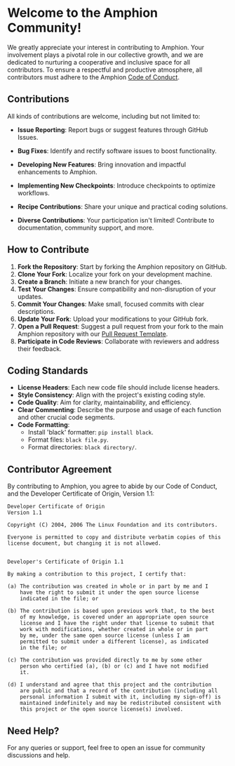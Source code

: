 # Welcome to the Amphion Community!

We greatly appreciate your interest in contributing to Amphion. Your involvement plays a pivotal role in our collective growth, and we are dedicated to nurturing a cooperative and inclusive space for all contributors. To ensure a respectful and productive atmosphere, all contributors must adhere to the Amphion [Code of Conduct](.github/CODE_OF_CONDUCT.md).

## Contributions

All kinds of contributions are welcome, including but not limited to:
- **Issue Reporting**: Report bugs or suggest features through GitHub Issues.
- **Bug Fixes**: Identify and rectify software issues to boost functionality.
- **Developing New Features**: Bring innovation and impactful enhancements to Amphion.
- **Implementing New Checkpoints**: Introduce checkpoints to optimize workflows.

- **Recipe Contributions**: Share your unique and practical coding solutions.
- **Diverse Contributions**: Your participation isn't limited! Contribute to documentation, community support, and more.

## How to Contribute
1. **Fork the Repository**: Start by forking the Amphion repository on GitHub.
2. **Clone Your Fork**: Localize your fork on your development machine.
3. **Create a Branch**: Initiate a new branch for your changes.
4. **Test Your Changes**: Ensure compatibility and non-disruption of your updates.
5. **Commit Your Changes**: Make small, focused commits with clear descriptions.
6. **Update Your Fork**: Upload your modifications to your GitHub fork.
7. **Open a Pull Request**: Suggest a pull request from your fork to the main Amphion repository with our [Pull Request Template](.github/pull_request_template.md). 
8. **Participate in Code Reviews**: Collaborate with reviewers and address their feedback.

## Coding Standards
- **License Headers**: Each new code file should include license headers.
- **Style Consistency**: Align with the project's existing coding style.
- **Code Quality**: Aim for clarity, maintainability, and efficiency.
- **Clear Commenting**: Describe the purpose and usage of each function and other crucial code segments.
- **Code Formatting**:
  - Install 'black' formatter: `pip install black`.
  - Format files: `black file.py`.
  - Format directories: `black directory/`.

## Contributor Agreement
By contributing to Amphion, you agree to abide by our Code of Conduct, and the Developer Certificate of Origin, Version 1.1:

```
Developer Certificate of Origin
Version 1.1

Copyright (C) 2004, 2006 The Linux Foundation and its contributors.

Everyone is permitted to copy and distribute verbatim copies of this
license document, but changing it is not allowed.


Developer's Certificate of Origin 1.1

By making a contribution to this project, I certify that:

(a) The contribution was created in whole or in part by me and I
    have the right to submit it under the open source license
    indicated in the file; or

(b) The contribution is based upon previous work that, to the best
    of my knowledge, is covered under an appropriate open source
    license and I have the right under that license to submit that
    work with modifications, whether created in whole or in part
    by me, under the same open source license (unless I am
    permitted to submit under a different license), as indicated
    in the file; or

(c) The contribution was provided directly to me by some other
    person who certified (a), (b) or (c) and I have not modified
    it.

(d) I understand and agree that this project and the contribution
    are public and that a record of the contribution (including all
    personal information I submit with it, including my sign-off) is
    maintained indefinitely and may be redistributed consistent with
    this project or the open source license(s) involved.
```

## Need Help?
For any queries or support, feel free to open an issue for community discussions and help.